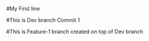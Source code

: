 #My First line

#This is Dev branch Commit 1

#This is Feature-1 branch created on top of Dev branch